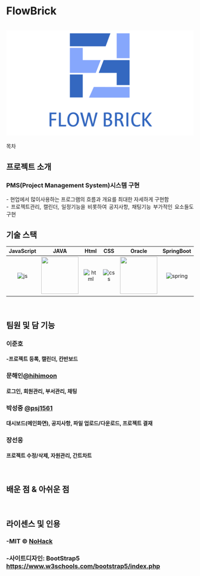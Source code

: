 # FlowBrick

<p align="center">
  <br>
  <img src="./images/common/FlowBrick_logo.png">
  <br>
</p>

목차

## 프로젝트 소개

### PMS(Project Management System)시스템 구현

<p align="justify"> 
  - 현업에서 많이사용하는 프로그램의 흐름과 개요를 최대한 자세하게 구현함<br>
  - 프로젝트관리, 캘린더, 일정기능을 비롯하여 공지사항, 채팅기능 부가적인 요소들도 구현

<br>

## 기술 스택


| JavaScript | JAVA       |  Html    |  CSS   |  Oracle   |  SpringBoot   |
| :--------: | :--------: | :------: | :-----: |:-----: |:-----: |
|   ![js]    |   <img src="/images/stack/java.png" width="100" height="100">  | ![html] | ![css] | <img src="/images/stack/oracle.png" width="100" height="100"> | ![spring] |

<br>

## 팀원 및 담 기능

### 이준호
####  -프로젝트 등록, 캘린더, 칸반보드


### 문해인[@hihimoon](https://github.com/hihimoon)
#### 로그인, 회원관리, 부서관리, 채팅


### 박성중 [@psj1561](https://github.com/psj1561)
#### 대시보드(메인화면), 공지사항, 파일 업로드/다운로드, 프로젝트 결재


### 장선웅
#### 프로젝트 수정/삭제, 자원관리, 간트차트


<br>

## 배운 점 & 아쉬운 점

<p align="justify">

</p>

<br>

## 라이센스 및 인용

### -MIT &copy; [NoHack](mailto:lbjp114@gmail.com)<br>
### -사이트디자인: BootStrap5 https://www.w3schools.com/bootstrap5/index.php

<!-- Stack Icon Refernces -->

[js]: /images/stack/javascript.svg
[ts]: /images/stack/typescript.svg
[react]: /images/stack/react.svg
[node]: /images/stack/node.svg
[css]: /images/stack/css.svg
[html]: /images/stack/html.svg
[java]: /images/stack/java.png 
[oracle]: /images/stack/oracle.png
[spring]: /images/stack/spring-96.svg
